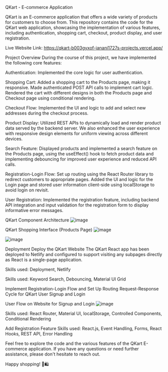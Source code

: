 QKart - E-commerce Application

QKart is an E-commerce application that offers a wide variety of products for customers to choose from. This repository contains the code for the QKart web application, showcasing the implementation of various features, including authentication, shopping cart, checkout, product display, and user registration.

Live Website Link: https://qkart-b003gyxof-janani1727s-projects.vercel.app/

Project Overview
During the course of this project, we have implemented the following core features:

Authentication: Implemented the core logic for user authentication.

Shopping Cart: Added a shopping cart to the Products page, making it responsive. Made authenticated POST API calls to implement cart logic. Rendered the cart with different designs in both the Products page and Checkout page using conditional rendering.

Checkout Flow: Implemented the UI and logic to add and select new addresses during the checkout process.

Product Display: Utilized REST APIs to dynamically load and render product data served by the backend server. We also enhanced the user experience with responsive design elements for uniform viewing across different devices.

Search Feature: Displayed products and implemented a search feature on the Products page, using the useEffect() hook to fetch product data and implementing debouncing for improved user experience and reduced API calls.

Registration-Login Flow: Set up routing using the React Router library to redirect customers to appropriate pages. Added the UI and logic for the Login page and stored user information client-side using localStorage to avoid login on revisit.

User Registration: Implemented the registration feature, including backend API integration and input validation for the registration form to display informative error messages.

QKart Component Architecture
![image](https://github.com/user-attachments/assets/cbb379e2-03b2-404f-9ff3-bfda4eea2200)



QKart Shopping Interface (Products Page)
![image](https://github.com/user-attachments/assets/4173cc5e-7018-4e2c-9c01-f1d5b78d5f81)

![image](https://github.com/user-attachments/assets/65e0a478-d825-4f41-a562-40d50cb2ca62)



Deployment
Deploy the QKart Website
The QKart React app has been deployed to Netlify and configured to support visiting any subpages directly as React is a single-page application.

Skills used: Deployment, Netlify





Skills used: Keyword Search, Debouncing, Material UI Grid

Implement Registration-Login Flow and Set Up Routing
Request-Response Cycle for QKart User Signup and Login



User Flow on Website for Signup and Login
![image](https://github.com/user-attachments/assets/f36df39e-97b6-4379-8a2a-8bd20bead4f6)



Skills used: React Router, Material UI, localStorage, Controlled Components, Conditional Rendering

Add Registration Feature
Skills used: React.js, Event Handling, Forms, React Hooks, REST API, Error Handling

Feel free to explore the code and the various features of the QKart E-commerce application. If you have any questions or need further assistance, please don't hesitate to reach out.

Happy shopping! 🛒🛍️
